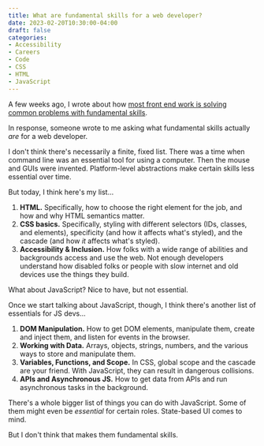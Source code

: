 ```yaml
---
title: What are fundamental skills for a web developer?
date: 2023-02-20T10:30:00-04:00
draft: false
categories:
- Accessibility
- Careers
- Code
- CSS
- HTML
- JavaScript
---
```


A few weeks ago, I wrote about how [most front end work is solving common problems with fundamental skills](/most-front-end-work-is-solving-common-problems-with-fundamental-skills/). 

In response, someone wrote to me asking what fundamental skills actually _are_ for a web developer.

I don't think there's necessarily a finite, fixed list. There was a time when command line was an essential tool for using a computer. Then the mouse and GUIs were invented. Platform-level abstractions make certain skills less essential over time.

But today, I think here's my list...

1. **HTML.** Specifically, how to choose the right element for the job, and how and why HTML semantics matter.
2. **CSS basics.** Specifically, styling with different selectors (IDs, classes, and elements), specificity (and how it affects what's styled), and the cascade (and how _it_ affects what's styled).
3. **Accessibility & Inclusion.** How folks with a wide range of abilities and backgrounds access and use the web. Not enough developers understand how disabled folks or people with slow internet and old devices use the things they build.

What about JavaScript? Nice to have, but not essential.

Once we start talking about JavaScript, though, I think there's another list of essentials for JS devs...

1. **DOM Manipulation.** How to get DOM elements, manipulate them, create and inject them, and listen for events in the browser.
2. **Working with Data.** Arrays, objects, strings, numbers, and the various ways to store and manipulate them.
3. **Variables, Functions, and Scope.** In CSS, global scope and the cascade are your friend. With JavaScript, they can result in dangerous collisions.
4. **APIs and Asynchronous JS.** How to get data from APIs and run asynchronous tasks in the background.

There's a whole bigger list of things you can do with JavaScript. Some of them might even be _essential_ for certain roles. State-based UI comes to mind.

But I don't think that makes them fundamental skills.